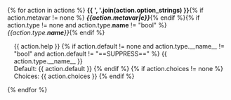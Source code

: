 {% for action in actions %}
**{{ ', '.join(action.option_strings) }}**{% if action.metavar != none %} ***{{action.metavar|e}}***{% endif %}{% if action.type != none and action.type.__name__ != "bool" %} *{{action.type.__name__}}*{% endif %}<br/>
<p style="margin-left: 15px;">
{{ action.help }}
{% if action.default != none and action.type.__name__ != "bool" and action.default != "==SUPPRESS==" %} {{ action.type.__name__ }} <br/>Default: {{ action.default }} {% endif %}
{% if action.choices != none %} <br/>Choices: {{ action.choices }} {% endif %}
</p>
{% endfor %}